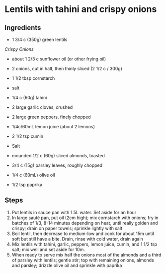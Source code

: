 # Lentils with tahini and crispy onions

## Ingredients

* 1 3/4 c (350g) green lentils

*Crispy Onions* 
* about 1 2/3 c sunflower oil (or other frying oil)
* 2 onions, cut in half, then thinly sliced (2 1/2 c / 300g)
* 1 1/2 tbsp cornstarch
* salt

* 1/4 c (60g) tahini 
* 2 large garlic cloves, crushed
* 2 large green peppers, finely chopped
* 1/4c/60mL lemon juice (about 2 lemons)
* 2 1/2 tsp cumin
* Salt
* mounded 1/2 c (60g) sliced almonds, toasted
* 3/4 c (15g) parsley leaves, roughly chopped
* 1/4 c (60mL) olive oil
* 1/2 tsp paprika

## Steps

1. Put lentils in sauce pan with 1.5L water. Set aside for an hour
1. In large sauté pan, put oil (2cm high); mix cornstarch with onions; fry in batches of 1/3, 8-14 minutes depending on heat, until really golden and crispy; drain on paper towels; sprinkle lightly with salt
1. Boil lentil, then decrease to medium-low and cook for about 15m until soft but still have a bite.  Drain, rinse with cold water, drain again
1. Mix lentils with tahini, garlic, peppers, lemon juice, cumin, and 1 1/2 tsp salt; mix well and set aside for 10m.
1. When ready to serve mix half the onions most of the almonds and a third of parsley with lentils; gentle stir; top with remaining onions, almonds and parsley; drizzle olive oil and sprinkle with paprika

